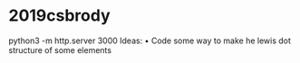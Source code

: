 # 2019csbrody

python3 -m http.server 3000
Ideas:
• Code some way to make he lewis dot structure of some elements
